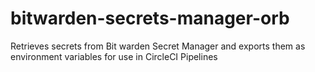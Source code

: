 # bitwarden-secrets-manager-orb
Retrieves secrets from Bit warden Secret Manager and exports them as environment variables for use in CircleCI Pipelines
